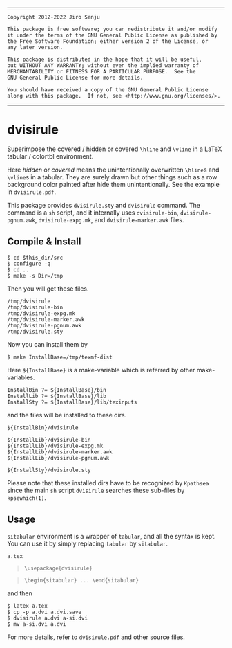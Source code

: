
---
```
Copyright 2012-2022 Jiro Senju

This package is free software; you can redistribute it and/or modify
it under the terms of the GNU General Public License as published by
the Free Software Foundation; either version 2 of the License, or
any later version.

This package is distributed in the hope that it will be useful,
but WITHOUT ANY WARRANTY; without even the implied warranty of
MERCHANTABILITY or FITNESS FOR A PARTICULAR PURPOSE.  See the
GNU General Public License for more details.

You should have received a copy of the GNU General Public License
along with this package.  If not, see <http://www.gnu.org/licenses/>.
```
---

# dvisirule

Superimpose the covered / hidden or covered `\hline` and `\vline` in a
LaTeX tabular / colortbl environment.

Here *hidden* or *covered* means the unintentionally overwritten
`\hline`s and `\vline`s in a tabular.
They are surely drawn but other things such as a row background color
painted after hide them unintentionally.
See the example in `dvisirule.pdf`.

This package provides `dvisirule.sty` and `dvisirule` command.
The command is a `sh` script, and it internally uses `dvisirule-bin`,
`dvisirule-pgnum.awk`, `dvisirule-expg.mk`, and `dvisirule-marker.awk`
files.


## Compile & Install

```
$ cd $this_dir/src
$ configure -q
$ cd ..
$ make -s Dir=/tmp
```

Then you will get these files.

```
/tmp/dvisirule
/tmp/dvisirule-bin
/tmp/dvisirule-expg.mk
/tmp/dvisirule-marker.awk
/tmp/dvisirule-pgnum.awk
/tmp/dvisirule.sty
```

Now you can install them by

```
$ make InstallBase=/tmp/texmf-dist
```

Here `${InstallBase}` is a make-variable which is referred by other make-variables.

```
InstallBin ?= ${InstallBase}/bin
InstallLib ?= ${InstallBase}/lib
InstallSty ?= ${InstallBase}/lib/texinputs
```

and the files will be installed to these dirs.

```
${InstallBin}/dvisirule

${InstallLib}/dvisirule-bin
${InstallLib}/dvisirule-expg.mk
${InstallLib}/dvisirule-marker.awk
${InstallLib}/dvisirule-pgnum.awk

${InstallSty}/dvisirule.sty
```

Please note that these installed dirs have to be recognized by
`Kpathsea` since the main `sh` script `dvisirule` searches these
sub-files by `kpsewhich(1)`.


## Usage

`sitabular` environment is a wrapper of `tabular`, and all the syntax
is kept. You can use it by simply replacing `tabular` by `sitabular`.

`a.tex`

> `\usepackage{dvisirule}`

> `\begin{sitabular} ... \end{sitabular}`

and then

```
$ latex a.tex
$ cp -p a.dvi a.dvi.save
$ dvisirule a.dvi a-si.dvi
$ mv a-si.dvi a.dvi
```

For more details, refer to `dvisirule.pdf` and other source files.

